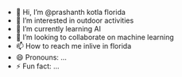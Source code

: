 - 👋 Hi, I’m @prashanth kotla florida
- 👀 I’m interested in outdoor activities
- 🌱 I’m currently learning AI
- 💞️ I’m looking to collaborate on machine learning
- 📫 How to reach me inlive in florida
- 😄 Pronouns: ...
- ⚡ Fun fact: ...

<!---
prashanthkotla/prashanthkotla is a ✨ special ✨ repository because its `README.md` (this file) appears on your GitHub profile.
You can click the Preview link to take a look at your changes.
--->
